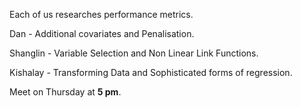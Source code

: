 Each of us researches performance metrics.

Dan - Additional covariates and Penalisation.

Shanglin - Variable Selection and Non Linear Link Functions.

Kishalay - Transforming Data and Sophisticated forms of regression. 

Meet on Thursday at **5 pm**. 
